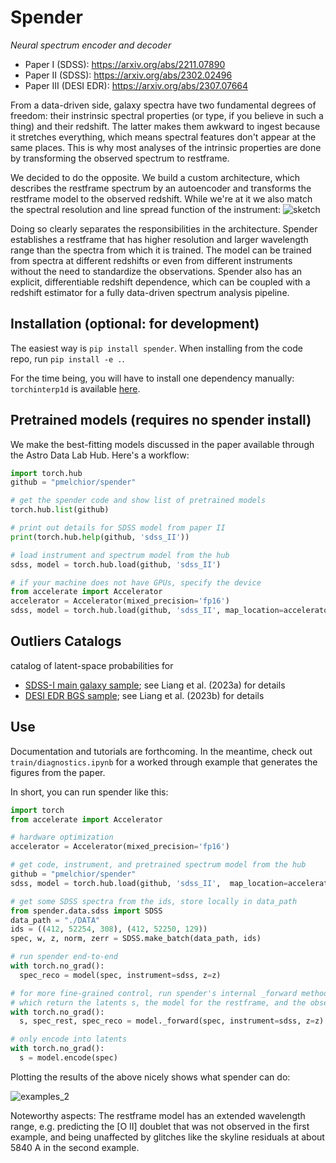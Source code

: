 # Spender

_Neural spectrum encoder and decoder_

* Paper I (SDSS): https://arxiv.org/abs/2211.07890
* Paper II (SDSS): https://arxiv.org/abs/2302.02496
* Paper III (DESI EDR): https://arxiv.org/abs/2307.07664

From a data-driven side, galaxy spectra have two fundamental degrees of freedom: their instrinsic spectral properties (or type, if you believe in such a thing) and their redshift. The latter makes them awkward to ingest because it stretches everything, which means spectral features don't appear at the same places. This is why most analyses of the intrinsic properties are done by transforming the observed spectrum to restframe.

We decided to do the opposite. We build a custom architecture, which describes the restframe spectrum by an autoencoder and transforms the restframe model to the observed redshift. While we're at it we also match the spectral resolution and line spread function of the instrument:
![sketch](https://github.com/pmelchior/spender/assets/1463403/8e861c0b-358c-4b92-8862-e31325acae1b)

Doing so clearly separates the responsibilities in the architecture. Spender establishes a restframe that has higher resolution and larger wavelength range than the spectra from which it is trained. The model can be trained from spectra at different redshifts or even from different instruments without the need to standardize the observations. Spender also has an explicit, differentiable redshift dependence, which can be coupled with a redshift estimator for a fully data-driven spectrum analysis pipeline.

## Installation (optional: for development)

The easiest way is `pip install spender`. When installing from the code repo, run `pip install -e .`.

For the time being, you will have to install one dependency manually: `torchinterp1d` is available [here](https://github.com/aliutkus/torchinterp1d).

## Pretrained models (requires no spender install)

We make the best-fitting models discussed in the paper available through the Astro Data Lab Hub. Here's a workflow:

```python
import torch.hub
github = "pmelchior/spender"

# get the spender code and show list of pretrained models
torch.hub.list(github)

# print out details for SDSS model from paper II
print(torch.hub.help(github, 'sdss_II'))

# load instrument and spectrum model from the hub
sdss, model = torch.hub.load(github, 'sdss_II')

# if your machine does not have GPUs, specify the device
from accelerate import Accelerator
accelerator = Accelerator(mixed_precision='fp16')
sdss, model = torch.hub.load(github, 'sdss_II', map_location=accelerator.device)
```
 
## Outliers Catalogs

catalog of latent-space probabilities for
* [SDSS-I main galaxy sample](https://hub.pmelchior.net/spender.sdss.paperII.logP.txt.bz2); see Liang et al. (2023a) for details
* [DESI EDR BGS sample](https://hub.pmelchior.net/spender.desi-edr.full-bgs-objects-logP.txt.bz2); see Liang et al. (2023b) for details

## Use

Documentation and tutorials are forthcoming. In the meantime, check out `train/diagnostics.ipynb` for a worked through example that generates the figures from the paper.

In short, you can run spender like this:
```python
import torch
from accelerate import Accelerator

# hardware optimization
accelerator = Accelerator(mixed_precision='fp16')

# get code, instrument, and pretrained spectrum model from the hub
github = "pmelchior/spender"
sdss, model = torch.hub.load(github, 'sdss_II',  map_location=accelerator.device)

# get some SDSS spectra from the ids, store locally in data_path
from spender.data.sdss import SDSS
data_path = "./DATA"
ids = ((412, 52254, 308), (412, 52250, 129))
spec, w, z, norm, zerr = SDSS.make_batch(data_path, ids)

# run spender end-to-end
with torch.no_grad():
  spec_reco = model(spec, instrument=sdss, z=z)

# for more fine-grained control, run spender's internal _forward method
# which return the latents s, the model for the restframe, and the observed spectrum
with torch.no_grad():
  s, spec_rest, spec_reco = model._forward(spec, instrument=sdss, z=z)

# only encode into latents
with torch.no_grad():
  s = model.encode(spec)
```

Plotting the results of the above nicely shows what spender can do:

![examples_2](https://user-images.githubusercontent.com/1463403/202062952-4a27dacf-2733-47d9-a9ca-e5b3387961e2.png)

Noteworthy aspects: The restframe model has an extended wavelength range, e.g. predicting the [O II] doublet that was not observed in the first example, and being unaffected by glitches like the skyline residuals at about 5840 A in the second example.
